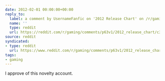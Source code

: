 ```yaml
---
date: 2012-02-01 00:00:00+00:00
reply_to:
  label: a comment by UsernameFanfic on '2012 Release Chart' on /r/gaming
  name: ''
  type: reddit
  url: https://reddit.com/r/gaming/comments/p63v1/2012_release_chart/c3mtp2v/
source: reddit
syndicated:
- type: reddit
  url: https://www.reddit.com/r/gaming/comments/p63v1/2012_release_chart/c3mtq48/
tags:
- gaming
---
```


I approve of this novelty account.